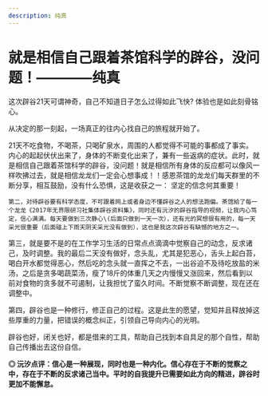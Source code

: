 ```yaml
---
description: 纯真
---
```


# 就是相信自己跟着茶馆科学的辟谷，没问题！————纯真

这次辟谷21天可谓神奇，自己不知道日子怎么过得如此飞快? 体验也是如此刻骨铭心。

从决定的那一刻起，一场真正的往内心找自己的旅程就开始了。

21天不吃食物，不喝茶，只喝矿泉水，周围的人都觉得不可能的事都成了事实。内心的起起伏伏出来了，身体的不断变化出来了，兼有一些返病的症状。此时，就是相信自己跟着茶馆科学的辟谷，没问题！就是相信所有身体的反应都可以像风一样吹拂过去，就是相信龙龙们一定会心想事成！！感恩茶馆的龙龙们每天群里的不断分享，相互鼓励，没有什么恐惧，这是收获之一： 坚定的信念何其重要！

    第二，对待辟谷要有科学态度，不可跟着网上或者身边不懂辟谷之人的想法跑偏。茶馆給了每一个龙龙《2017年无界限研习社集体辟谷资料集》，同时还有沅汐的辟谷指导的视频，让我内心笃定，信心满满。每天要做到三次静心\(后面只做到一天一次），还有光的冥想很有用的，每一天采光很重要（后面碰上下雨天阴天采光没有做到），这也是我这次辟谷有缺憾的地方之一。

   第三，就是要不是的在工作学习生活的日常点点滴滴中觉察自己的动念，反求诸己，及时调整。我的最后二天没有做好，念头乱，尤其是犯恶心，舌头上起白苔，喝白开水都觉得恶心，然后吃的念头就一直挥之不去，一出谷迫不及待吃放盐的米汤，之后是贪多喝蔬菜汤，瘦了18斤的体重几天之内慢慢又涨回来，然后看到以前对食物的贪多就不可遏制，让我担忧了蛮久时间。不断觉察不断调整，现在还在调整中。

   第四，辟谷也是一种修行，修正自己的过程。这是此生的愿望，觉知并且释放掉这些厚重的力量，把错误的概念纠正，引领自己导向内心的光明。

   辟谷也好，闭关也好，都是借来的工具，帮助自己找到本自具足的那个自性，帮助自己传播出去这份自信。

**◎ 沅汐点评：信心是一种展现，同时也是一种内化。信心存在于不断的觉察之中，存在于不断的反求诸己当中。平时的自我提升已需要如此方向的精进，辟谷时更加不能懈怠。**

